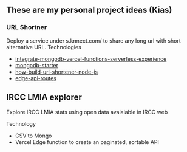
## These are  my personal project ideas (Kias)

### URL Shortner

Deploy a service under s.knnect.com/<short-url> to share any long url with short alternative URL.
 Technologies
  - [integrate-mongodb-vercel-functions-serverless-experience](https://www.mongodb.com/developer/languages/javascript/integrate-mongodb-vercel-functions-serverless-experience/)
  - [mongodb-starter](https://github.com/vercel/mongodb-starter/)
  - [how-build-url-shortener-node-js](https://blog.logrocket.com/how-build-url-shortener-node-js/)
  - [edge-api-routes](https://github.com/vercel/examples/tree/main/edge-api-routes)
  
## IRCC LMIA explorer
  
 Explore IRCC LMIA stats using open data avaialable in IRCC web
  
  Technology
  - CSV to Mongo
  - Vercel Edge function to create an paginated, sortable API
